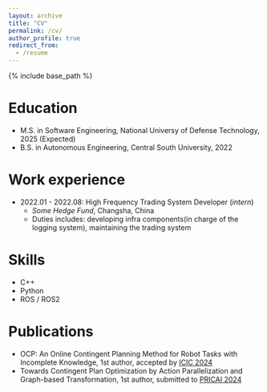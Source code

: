 ```yaml
---
layout: archive
title: "CV"
permalink: /cv/
author_profile: true
redirect_from:
  - /resume
---
```


{% include base_path %}

Education
======
* M.S. in Software Engineering, National Universy of Defense Technology, 2025 (Expected)
* B.S. in Autonomous Engineering, Central South University, 2022

Work experience
======
* 2022.01 - 2022.08: High Frequency Trading System Developer (*intern*)
  * *Some Hedge Fund*, Changsha, China
  * Duties includes: developing infra components(in charge of the logging system), maintaining the trading system 
  <!-- * Supervisor: The Users -->
<!-- 
* Fall 2015: Research Assistant
  * Github University
  * Duties included: Merging pull requests
  * Supervisor: Professor Hub

* Summer 2015: Research Assistant
  * Github University
  * Duties included: Tagging issues
  * Supervisor: Professor Git -->
  
Skills
======
* C++
* Python
* ROS / ROS2

Publications
======
* OCP: An Online Contingent Planning Method for Robot Tasks with Incomplete Knowledge, 1st author, accepted by [ICIC 2024](http://www.ic-icc.cn/2024/index.htm)
* Towards Contingent Plan Optimization by Action Parallelization and Graph-based Transformation, 1st author, submitted to [PRICAI 2024](https://pricai.org/2024/)
